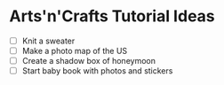 # Arts'n'Crafts Tutorial Ideas

- [ ] Knit a sweater
- [ ] Make a photo map of the US
- [ ] Create a shadow box of honeymoon
- [ ] Start baby book with photos and stickers
